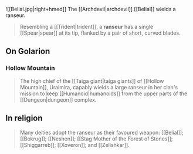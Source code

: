 ![[Belial.jpg|right+hmed]] 
 The [[Archdevil|archdevil]] [[Belial]] wields a ranseur.
> Resembling a [[Trident|trident]], a **ranseur** has a single [[Spear|spear]] at its tip, flanked by a pair of short, curved blades.



## On Golarion


### Hollow Mountain

> The high chief of the [[Taiga giant|taiga giants]] of [[Hollow Mountain]], Uraimira, capably wields a large ranseur in her clan's mission to keep [[Humanoid|humanoids]] from the upper parts of the [[Dungeon|dungeon]] complex.


## In religion

> Many deities adopt the ranseur as their favoured weapon: [[Belial]]; [[Bokrug]]; [[Neshen]]; [[Stag Mother of the Forest of Stones]]; [[Shiggarreb]]; [[Xoveron]]; and [[Zelishkar]].







